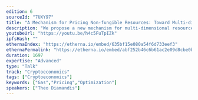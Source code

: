 ```yaml
---
edition: 6
sourceId: "7UXY97"
title: "A Mechanism for Pricing Non-fungible Resources: Toward Multi-dimensional Fee Markets"
description: "We propose a new mechanism for multi-dimensional resource pricing in blockchains. Currently, many blockchain systems operate with either fixed transaction fees or fixed relative prices of different resources (e.g., compute, memory, storage). Our proposed mechanism prices resources independently and automatically in a way that maximizes some utility set by the protocol designer."
youtubeUrl: "https://youtu.be/h4c5FuTpIZk"
ipfsHash: ""
ethernaIndex: "https://etherna.io/embed/635bf15e080a54f6d733eef3"
ethernaPermalink: "https://etherna.io/embed/abf252b46c6b61ac2e09d8cbe0b960a578272c45169ee3067e3d32b2b2f0230f"
duration: 1697
expertise: "Advanced"
type: "Talk"
track: "Cryptoeconomics"
tags: ["Cryptoeconomics"]
keywords: ["Gas","Pricing","Optimization"]
speakers: ["Theo Diamandis"]
---
```

